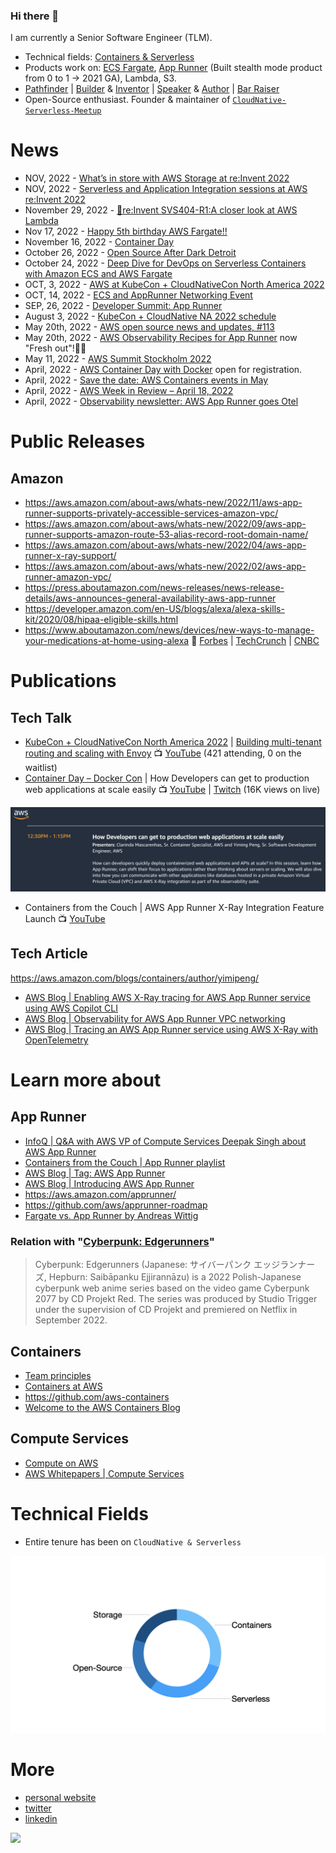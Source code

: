 ### Hi there 👋
I am currently a Senior Software Engineer (TLM). 

- Technical fields: [Containers & Serverless](https://aws.amazon.com/products/compute/)
- Products work on: [ECS Fargate](https://aws.amazon.com/blogs/containers/under-the-hood-fargate-data-plane/), [App Runner](https://aws.amazon.com/apprunner/) (Built  stealth mode product from 0 to 1 -> 2021 GA), Lambda, S3.
- [Pathfinder](https://youtu.be/WGA2P_oH5Xc) | [Builder](https://aws.amazon.com/builders-library/) & [Inventor](https://reinvent.awsevents.com/) | [Speaker](https://www.credly.com/badges/eca5b42d-89c1-41a8-a9fc-a661e9b933cf/public_url) & [Author](https://aws.amazon.com/blogs/containers/author/yimipeng/) | [Bar Raiser](https://www.aboutamazon.eu/news/working-at-amazon/what-is-a-bar-raiser-at-amazon)
- Open-Source enthusiast. Founder & maintainer of [```CloudNative-Serverless-Meetup```](https://github.com/CloudNative-Serverless-Meetup)

<!--
My specialties: 
- Cloud-Native | Container Compute | Serverless | Open-Source
- Distributed System
- Open-Source: [Kafka](https://kafka.apache.org/), [Flink](https://flink.apache.org/), [EnvoyProxy](https://www.envoyproxy.io/), [gRPC](https://grpc.io/), [OpenTelemetry](https://opentelemetry.io/), [Firecracker](https://firecracker-microvm.github.io/), [containerd](https://containerd.io/), [Docker](https://www.docker.com/) etc.  -->


<!-- For more icons please follow  https://github.com/MikeCodesDotNET/ColoredBadges -->

<!--
<p>
<img src="https://cncf-branding.netlify.app/img/other/cncf/horizontal/color/cncf-color.svg" alt="cncf Logo" width="50" height="50"/> <img src="https://cdn.worldvectorlogo.com/logos/kafka.svg" alt="kafka Logo" width="50" height="50"/> <img src="https://cdn.worldvectorlogo.com/logos/docker.svg" alt="docker Logo" width="50" height="50"/> <img src="https://cncf-branding.netlify.app/img/projects/envoy/stacked/color/envoy-stacked-color.svg" alt="envoyproxy Logo" width="50" height="50"/> <img src="https://cncf-branding.netlify.app/img/projects/containerd/stacked/color/containerd-stacked-color.svg" alt="containerd Logo" width="50" height="50"/> <img src="https://cncf-branding.netlify.app/img/projects/grpc/horizontal/color/grpc-horizontal-color.svg" alt="grpc Logo" width="50" height="50"/> <img src="https://cncf-branding.netlify.app/img/projects/opentelemetry/icon/color/opentelemetry-icon-color.svg" alt="opentelemetry Logo" width="50" height="50"/> <img src="https://cdn.worldvectorlogo.com/logos/jetbrains-1.svg" alt="jetbrains Logo" width="50" height="50"/> <img src="https://cdn.worldvectorlogo.com/logos/bash-1.svg" alt="Bash Logo" width="50" height="50"/> <img src="https://cdn.worldvectorlogo.com/logos/visual-studio-code-1.svg" alt="VSCode Logo" width="50" height="50"/>  
</p> 
-->

<!--
I am also interested in:
- Climate, Geography 
- Electric Vehicle, RV
- Quantum Computing, Edge Computing, ARM etc. all about Compute and Storage (CS)
-->


# News
- NOV, 2022 - [What’s in store with AWS Storage at re:Invent 2022](https://aws.amazon.com/blogs/storage/reinvent-2022/)
- NOV, 2022 - [Serverless and Application Integration sessions at AWS re:Invent 2022](https://aws.amazon.com/blogs/compute/serverless-and-application-integration-sessions-at-aws-reinvent-2022/?trk=global_employee_advocacy&sc_channel=sm&advocacy_source=everyonesocial&es_id=d82cc95e9e)
- November 29, 2022 - [📢re:Invent SVS404-R1:A closer look at AWS Lambda](https://www.linkedin.com/posts/julianrwood_serverless-lambda-reinvent-activity-6998284223040077824-gCM7?utm_source=share&utm_medium=member_desktop)
- Nov 17, 2022 - [Happy 5th birthday AWS Fargate!!](https://www.linkedin.com/video/event/urn:li:ugcPost:6998315450849734656/)
- November 16, 2022 - [Container Day](https://www.wearedevelopers.com/event/container-day-1611)
- October 26, 2022 - [Open Source After Dark Detroit](https://opensourceafterdarkdetroit.splashthat.com/)
- October 24, 2022 - [Deep Dive for DevOps on Serverless Containers with Amazon ECS and AWS Fargate](https://technicaldeepdiveonserverlessc.splashthat.com/)
- OCT, 3, 2022 - [AWS at KubeCon + CloudNativeCon North America 2022](https://aws.amazon.com/blogs/containers/aws-at-kubecon-cloudnativecon-north-america-2022/)
- OCT, 14, 2022 - [ECS and AppRunner Networking Event](https://ecsandapprunnernetworkingevent.splashthat.com/)
- SEP, 26, 2022 - [Developer Summit: App Runner](https://aws-startup-lofts.com/amer/loft/san-francisco/e/426a6/building-serverless-web-applications-with-aws-apprunner-in-minutes)
- August 3, 2022 - [KubeCon + CloudNative NA 2022 schedule](https://events.linuxfoundation.org/kubecon-cloudnativecon-north-america/)
- May 20th, 2022 - [AWS open source news and updates, #113](https://dev.to/aws/aws-open-source-news-and-updates-113-16a4)
- May 20th, 2022 - [AWS Observability Recipes for App Runner](https://aws-observability.github.io/aws-o11y-recipes/apprunner/) now "Fresh out"!👨‍🍳
- May 11, 2022 - [AWS Summit Stockholm 2022](https://aws.amazon.com/events/summits/stockholm/)
- April, 2022 - [AWS Container Day with Docker](https://awscontainerdaydocker.splashthat.com/) open for registration. 
- April, 2022 - [Save the date: AWS Containers events in May](https://aws.amazon.com/blogs/containers/save-the-date-aws-containers-events-in-may/)
- April, 2022 - [AWS Week in Review – April 18, 2022](https://aws.amazon.com/blogs/aws/aws-week-in-review-april-18-2022/)
- April, 2022 - [Observability newsletter: AWS App Runner goes Otel](https://o11y.news/2022-04-18/)

# Public Releases

## Amazon
- https://aws.amazon.com/about-aws/whats-new/2022/11/aws-app-runner-supports-privately-accessible-services-amazon-vpc/
- https://aws.amazon.com/about-aws/whats-new/2022/09/aws-app-runner-supports-amazon-route-53-alias-record-root-domain-name/
- https://aws.amazon.com/about-aws/whats-new/2022/04/aws-app-runner-x-ray-support/
- https://aws.amazon.com/about-aws/whats-new/2022/02/aws-app-runner-amazon-vpc/
- https://press.aboutamazon.com/news-releases/news-release-details/aws-announces-general-availability-aws-app-runner
- https://developer.amazon.com/en-US/blogs/alexa/alexa-skills-kit/2020/08/hipaa-eligible-skills.html 
- https://www.aboutamazon.com/news/devices/new-ways-to-manage-your-medications-at-home-using-alexa 📰 [Forbes](https://www.forbes.com/sites/krisholt/2019/11/26/amazons-alexa-can-now-remind-you-when-to-take-your-medications/) | [TechCrunch](https://techcrunch.com/2019/11/26/amazon-launches-medication-management-features-for-alexa/) | [CNBC](https://www.cnbc.com/2019/11/26/amazon-alexa-will-now-remind-you-when-to-take-your-pills.html)

# Publications

## Tech Talk 
- [KubeCon + CloudNativeCon North America 2022](https://pages.awscloud.com/KubeCon-2022.html) | [Building multi-tenant routing and scaling with Envoy](https://kccncna2022.sched.com/event/182KU/building-multi-tenant-routing-and-scaling-with-envoy-yiming-peng-amazon-web-services-inc?iframe=no) 📺 [YouTube](https://youtu.be/6-akjOASvxc) (421 attending, 0 on the waitlist)
- [Container Day – Docker Con](https://awscontainerdaydocker.splashthat.com/) | How Developers can get to production web applications at scale easily 📺 [YouTube](https://youtu.be/Iyp9Ugk9oRs) | [Twitch](https://www.twitch.tv/aws/video/1481107467) (16K views on live)

![DockerCon talk](svg/cftc202205.png)

- Containers from the Couch | AWS App Runner X-Ray Integration Feature Launch 📺 [YouTube](https://youtu.be/cVr8N7enCMM)

## Tech Article
https://aws.amazon.com/blogs/containers/author/yimipeng/
- [AWS Blog | Enabling AWS X-Ray tracing for AWS App Runner service using AWS Copilot CLI](https://aws.amazon.com/blogs/containers/enabling-aws-x-ray-tracing-for-aws-app-runner-service-using-aws-copilot-cli/)
- [AWS Blog | Observability for AWS App Runner VPC networking](https://aws.amazon.com/blogs/containers/observability-for-aws-app-runner-vpc-networking/)
- [AWS Blog | Tracing an AWS App Runner service using AWS X-Ray with OpenTelemetry](https://aws.amazon.com/blogs/containers/tracing-an-aws-app-runner-service-using-aws-x-ray-with-opentelemetry/)

# Learn more about 
## App Runner
- [InfoQ | Q&A with AWS VP of Compute Services Deepak Singh about AWS App Runner](https://www.infoq.com/news/2021/06/deepak-singh-aws/)
- [Containers from the Couch | App Runner playlist](https://www.youtube.com/playlist?list=PLehXSATXjcQHjXDhdlypt0IB5BVD2xnoc)
- [AWS Blog | Tag: AWS App Runner](https://aws.amazon.com/blogs/containers/tag/app-runner/)
- [AWS Blog | Introducing AWS App Runner](https://aws.amazon.com/blogs/containers/introducing-aws-app-runner/)
- https://aws.amazon.com/apprunner/
- https://github.com/aws/apprunner-roadmap
- [Fargate vs. App Runner by Andreas Wittig](https://cloudonaut.io/fargate-vs-apprunner/)

### Relation with "[Cyberpunk: Edgerunners](https://www.cyberpunk.net/en/edgerunners)"
> Cyberpunk: Edgerunners (Japanese: サイバーパンク エッジランナーズ, Hepburn: Saibāpanku Ejjirannāzu) is a 2022 Polish-Japanese cyberpunk web anime series based on the video game Cyberpunk 2077 by CD Projekt Red. The series was produced by Studio Trigger under the supervision of CD Projekt and premiered on Netflix in September 2022.

## Containers
- [Team principles](https://github.com/aws/containers-roadmap/blob/master/PRINCIPLES.md)
- [Containers at AWS](https://aws.amazon.com/containers/)
- https://github.com/aws-containers
- [Welcome to the AWS Containers Blog](https://aws.amazon.com/blogs/containers/welcome-to-the-aws-containers-blog/)

## Compute Services
- [Compute on AWS](https://aws.amazon.com/products/compute/)
- [AWS Whitepapers | Compute Services](https://docs.aws.amazon.com/whitepapers/latest/aws-overview/compute-services.html)

<!--
# Professions 


- Day-to-day Hours spent 

as Tech Lead / Manager (TLM)
![Pie-chart hours spent](svg/pie-chart.svg)
  * Tech Lead / Tech Advisor / Force Multiplier
  * People Management / Team Management
  * Product: Roadmap, Funding, Customer, Features, Vision
  * TPM: SDLC, Priorities, Milestones, Stakeholders
  * Recruiting 
  * Mentoring
  * Architect / Education / Advocate
  * PMM / BD / GTM 
  * Individual Contributor
  * Bar Raiser 
  * Miscs
-->


# Technical Fields
- Entire tenure has been on ```CloudNative & Serverless```

![Technical Fields](svg/tf.001.jpeg)

<!--- <p align="center">
  <img 
    width="500"
    src="svg/si.png"
  >
 </p>
--->

# More
- [personal website](http://yimingpeng.com/)
- [twitter](https://twitter.com/pymhq)
- [linkedin](https://www.linkedin.com/in/pengyiming/)


![](https://visitor-badge.glitch.me/badge?page_id=pymhk.pymhk)
